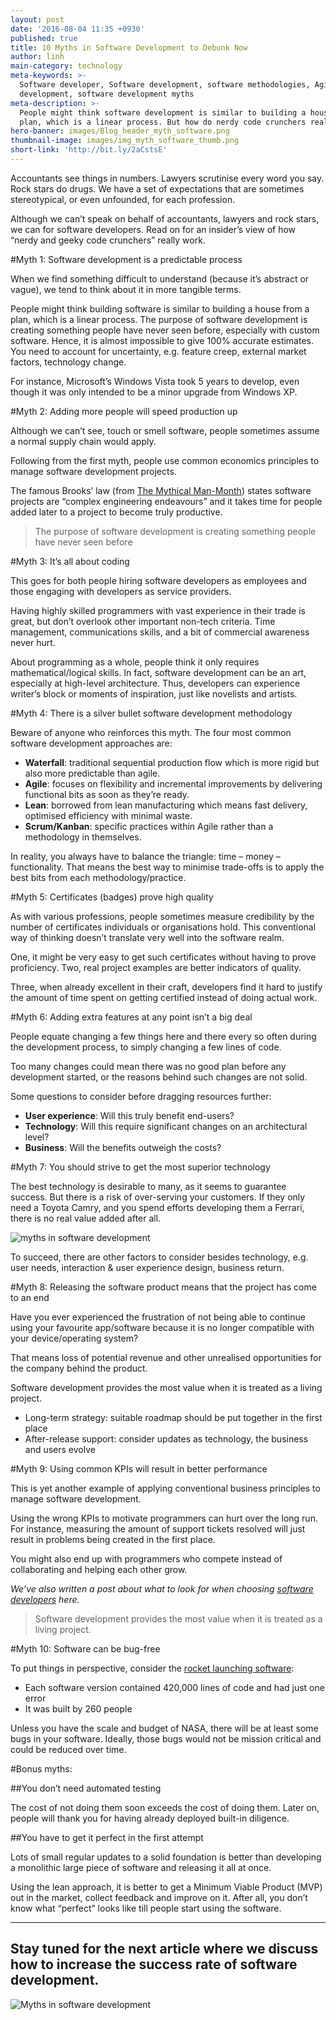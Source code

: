 ```yaml
---
layout: post
date: '2016-08-04 11:35 +0930'
published: true
title: 10 Myths in Software Development to Debunk Now
author: linh
main-category: technology
meta-keywords: >-
  Software developer, Software development, software methodologies, Agile
  development, software development myths
meta-description: >-
  People might think software development is similar to building a house from a
  plan, which is a linear process. But how do nerdy code crunchers really work?
hero-banner: images/Blog_header_myth_software.png
thumbnail-image: images/img_myth_software_thumb.png
short-link: 'http://bit.ly/2aCstsE'
---
```

Accountants see things in numbers. Lawyers scrutinise every word you say. Rock stars do drugs. We have a set of expectations that are sometimes stereotypical, or even unfounded, for each profession.

Although we can’t speak on behalf of accountants, lawyers and rock stars, we can for software developers. Read on for an insider’s view of how “nerdy and geeky code crunchers” really work.

#Myth 1: Software development is a predictable process

When we find something difficult to understand (because it’s abstract or vague), we tend to think about it in more tangible terms. 

People might think building software is similar to building a house from a plan, which is a linear process. The purpose of software development is creating something people have never seen before, especially with custom software. Hence, it is almost impossible to give 100% accurate estimates.
You need to account for uncertainty, e.g. feature creep, external market factors, technology change.

For instance, Microsoft’s Windows Vista took 5 years to develop, even though it was only intended to be a minor upgrade from Windows XP.

#Myth 2: Adding more people will speed production up

Although we can’t see, touch or smell software, people sometimes assume a normal supply chain would apply.

Following from the first myth, people use common economics principles to manage software development projects.

The famous Brooks’ law (from [The Mythical Man-Month](https://archive.org/details/mythicalmanmonth00fred)) states software projects are “complex engineering endeavours” and it takes time for people added later to a project to become truly productive.

> The purpose of software development is creating something people have never seen before

#Myth 3: It’s all about coding

This goes for both people hiring software developers as employees and those engaging with developers as service providers.

Having highly skilled programmers with vast experience in their trade is great, but don’t overlook other important non-tech criteria. Time management, communications skills, and a bit of commercial awareness never hurt.

About programming as a whole, people think it only requires mathematical/logical skills. In fact, software development can be an art, especially at high-level architecture. Thus, developers can experience writer’s block or moments of inspiration, just like novelists and artists.  

#Myth 4: There is a silver bullet software development methodology

Beware of anyone who reinforces this myth. The four most common software development approaches are:

- **Waterfall**: traditional sequential production flow which is more rigid but also more predictable than agile.  
- **Agile**: focuses on flexibility and incremental improvements by delivering functional bits as soon as they’re ready.
- **Lean**: borrowed from lean manufacturing which means fast delivery, optimised efficiency with minimal waste.
- **Scrum/Kanban**: specific practices within Agile rather than a methodology in themselves.

In reality, you always have to balance the triangle: time – money – functionality. That means the best way to minimise trade-offs is to apply the best bits from each methodology/practice.

#Myth 5: Certificates (badges) prove high quality

As with various professions, people sometimes measure credibility by the number of certificates individuals or organisations hold. This conventional way of thinking doesn’t translate very well into the software realm.

One, it might be very easy to get such certificates without having to prove proficiency.
Two, real project examples are better indicators of quality.

Three, when already excellent in their craft, developers find it hard to justify the amount of time spent on getting certified instead of doing actual work.

#Myth 6: Adding extra features at any point isn’t a big deal

People equate changing a few things here and there every so often during the development process, to simply changing a few lines of code.

Too many changes could mean there was no good plan before any development started, or the reasons behind such changes are not solid.  

Some questions to consider before dragging resources further:

- **User experience**: Will this truly benefit end-users?
- **Technology**: Will this require significant changes on an architectural level?
- **Business**: Will the benefits outweigh the costs?

#Myth 7: You should strive to get the most superior technology 

The best technology is desirable to many, as it seems to guarantee success. But there is a risk of over-serving your customers. If they only need a Toyota Camry, and you spend efforts developing them a Ferrari, there is no real value added after all. 

![myths in software development ]({{site.baseurl}}/images/img_myth_software1.jpg)

To succeed, there are other factors to consider besides technology, e.g. user needs, interaction & user experience design, business return.
 
#Myth 8: Releasing the software product means that the project has come to an end

Have you ever experienced the frustration of not being able to continue using your favourite app/software because it is no longer compatible with your device/operating system? 

That means loss of potential revenue and other unrealised opportunities for the company behind the product. 

Software development provides the most value when it is treated as a living project.

- Long-term strategy: suitable roadmap should be put together in the first place
- After-release support:  consider updates as technology, the business and users evolve

#Myth 9: Using common KPIs will result in better performance  

This is yet another example of applying conventional business principles to manage software development. 

Using the wrong KPIs to motivate programmers can hurt over the long run. For instance, measuring the amount of support tickets resolved will just result in problems being created in the first place.

You might also end up with programmers who compete instead of collaborating and helping each other grow.

_We’ve also written a post about what to look for when choosing [software developers](http://blog.enabled.com.au/hiring-devs-dos-donts/) here._

> Software development provides the most value when it is treated as a living project.

#Myth 10: Software can be bug-free

To put things in perspective, consider the [rocket launching software](http://www.fastcompany.com/28121/they-write-right-stuff):

- Each software version contained 420,000 lines of code and had just one error
- It was built by 260 people

Unless you have the scale and budget of NASA, there will be at least some bugs in your software. Ideally, those bugs would not be mission critical and could be reduced over time.

#Bonus myths:

##You don’t need automated testing

The cost of not doing them soon exceeds the cost of doing them. Later on, people will thank you for having already deployed built-in diligence. 

##You have to get it perfect in the first attempt

Lots of small regular updates to a solid foundation is better than developing a monolithic large piece of software and releasing it all at once.

Using the lean approach, it is better to get a Minimum Viable Product (MVP) out in the market, collect feedback and improve on it. After all, you don’t know what “perfect” looks like till people start using the software. 

_______________
## Stay tuned for the next article where we discuss how to increase the success rate of software development.

![Myths in software development]({{site.baseurl}}/images/img_myth_software.png)
